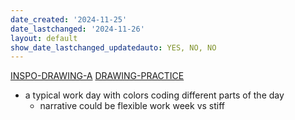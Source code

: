 ```yaml
---
date_created: '2024-11-25'
date_lastchanged: '2024-11-26'
layout: default
show_date_lastchanged_updatedauto: YES, NO, NO
---
```


[INSPO-DRAWING-A](INSPO-DRAWING-A.md)
[DRAWING-PRACTICE](DRAWING-PRACTICE.md)

- a typical work day with colors coding different parts of the day 
	- narrative could be flexible work week vs stiff 